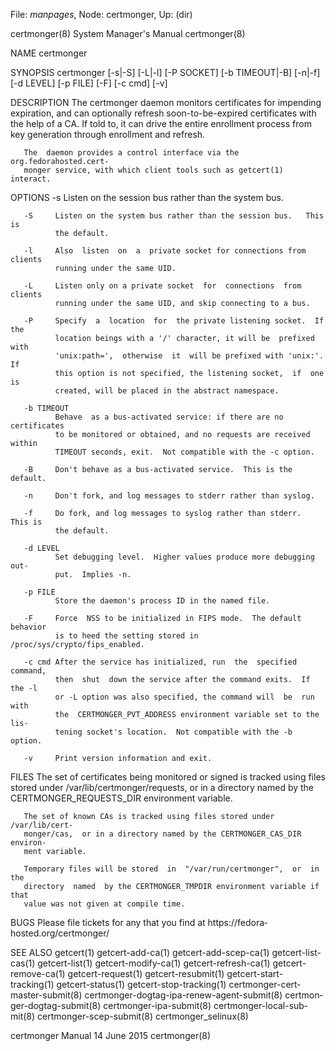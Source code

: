 File: *manpages*,  Node: certmonger,  Up: (dir)

certmonger(8)               System Manager's Manual              certmonger(8)



NAME
       certmonger


SYNOPSIS
       certmonger  [-s|-S]  [-L|-l]  [-P  SOCKET]  [-b TIMEOUT|-B] [-n|-f] [-d
       LEVEL] [-p FILE] [-F] [-c cmd] [-v]


DESCRIPTION
       The certmonger daemon monitors certificates for  impending  expiration,
       and  can  optionally  refresh  soon-to-be-expired certificates with the
       help of a CA.  If told to, it can drive the entire  enrollment  process
       from key generation through enrollment and refresh.

       The  daemon provides a control interface via the org.fedorahosted.cert‐
       monger service, with which client tools such as getcert(1) interact.


OPTIONS
       -s     Listen on the session bus rather than the system bus.

       -S     Listen on the system bus rather than the session bus.   This  is
              the default.

       -l     Also  listen  on  a  private socket for connections from clients
              running under the same UID.

       -L     Listen only on a private socket  for  connections  from  clients
              running under the same UID, and skip connecting to a bus.

       -P     Specify  a  location  for  the private listening socket.  If the
              location beings with a '/' character, it will be  prefixed  with
              'unix:path=',  otherwise  it  will be prefixed with 'unix:'.  If
              this option is not specified, the listening socket,  if  one  is
              created, will be placed in the abstract namespace.

       -b TIMEOUT
              Behave  as a bus-activated service: if there are no certificates
              to be monitored or obtained, and no requests are received within
              TIMEOUT seconds, exit.  Not compatible with the -c option.

       -B     Don't behave as a bus-activated service.  This is the default.

       -n     Don't fork, and log messages to stderr rather than syslog.

       -f     Do fork, and log messages to syslog rather than stderr.  This is
              the default.

       -d LEVEL
              Set debugging level.  Higher values produce more debugging  out‐
              put.  Implies -n.

       -p FILE
              Store the daemon's process ID in the named file.

       -F     Force  NSS to be initialized in FIPS mode.  The default behavior
              is to heed the setting stored in /proc/sys/crypto/fips_enabled.

       -c cmd After the service has initialized, run  the  specified  command,
              then  shut  down the service after the command exits.  If the -l
              or -L option was also specified, the command will  be  run  with
              the  CERTMONGER_PVT_ADDRESS environment variable set to the lis‐
              tening socket's location.  Not compatible with the -b option.

       -v     Print version information and exit.


FILES
       The set of certificates being monitored  or  signed  is  tracked  using
       files  stored  under  /var/lib/certmonger/requests,  or  in a directory
       named by the CERTMONGER_REQUESTS_DIR environment variable.

       The set of known CAs is tracked using files stored under /var/lib/cert‐
       monger/cas,  or in a directory named by the CERTMONGER_CAS_DIR environ‐
       ment variable.

       Temporary files will be stored  in  "/var/run/certmonger",  or  in  the
       directory  named  by the CERTMONGER_TMPDIR environment variable if that
       value was not given at compile time.


BUGS
       Please  file  tickets  for  any  that  you  find   at   https://fedora‐
       hosted.org/certmonger/


SEE ALSO
       getcert(1) getcert-add-ca(1) getcert-add-scep-ca(1) getcert-list-cas(1)
       getcert-list(1)  getcert-modify-ca(1)  getcert-refresh-ca(1)   getcert-
       remove-ca(1)   getcert-request(1)   getcert-resubmit(1)  getcert-start-
       tracking(1) getcert-status(1) getcert-stop-tracking(1) certmonger-cert‐
       master-submit(8)  certmonger-dogtag-ipa-renew-agent-submit(8)  certmon‐
       ger-dogtag-submit(8)   certmonger-ipa-submit(8)   certmonger-local-sub‐
       mit(8) certmonger-scep-submit(8) certmonger_selinux(8)



certmonger Manual                14 June 2015                    certmonger(8)
